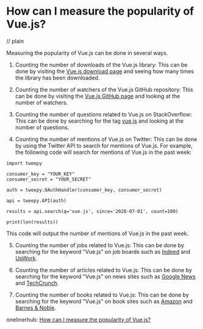 # How can I measure the popularity of Vue.js?
// plain

Measuring the popularity of Vue.js can be done in several ways.

1. Counting the number of downloads of the Vue.js library: This can be done by visiting the [Vue.js download page](https://vuejs.org/v2/guide/installation.html) and seeing how many times the library has been downloaded.

2. Counting the number of watchers of the Vue.js GitHub repository: This can be done by visiting the [Vue.js GitHub page](https://github.com/vuejs/vue) and looking at the number of watchers.

3. Counting the number of questions related to Vue.js on StackOverflow: This can be done by searching for the tag [vue.js](https://stackoverflow.com/questions/tagged/vue.js) and looking at the number of questions.

4. Counting the number of mentions of Vue.js on Twitter: This can be done by using the Twitter API to search for mentions of Vue.js. For example, the following code will search for mentions of Vue.js in the past week:

```
import tweepy

consumer_key = "YOUR_KEY"
consumer_secret = "YOUR_SECRET"

auth = tweepy.OAuthHandler(consumer_key, consumer_secret)

api = tweepy.API(auth)

results = api.search(q='vue.js', since='2020-07-01', count=100)

print(len(results))
```

This code will output the number of mentions of Vue.js in the past week.

5. Counting the number of jobs related to Vue.js: This can be done by searching for the keyword "Vue.js" on job boards such as [Indeed](https://www.indeed.com/jobs?q=vue.js&l=) and [UpWork](https://www.upwork.com/o/jobs/browse/?q=vue.js).

6. Counting the number of articles related to Vue.js: This can be done by searching for the keyword "Vue.js" on news sites such as [Google News](https://news.google.com/search?q=vue.js&hl=en-US&gl=US&ceid=US%3Aen) and [TechCrunch](https://techcrunch.com/search/?q=vue.js).

7. Counting the number of books related to Vue.js: This can be done by searching for the keyword "Vue.js" on book sites such as [Amazon](https://www.amazon.com/s?k=vue.js&ref=nb_sb_noss_2) and [Barnes & Noble](https://www.barnesandnoble.com/s/vue.js).

onelinerhub: [How can I measure the popularity of Vue.js?](https://onelinerhub.com/vue.js/how-can-i-measure-the-popularity-of-vue-js)